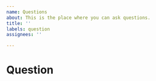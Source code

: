 ```yaml
---
name: Questions
about: This is the place where you can ask questions.
title: ''
labels: question
assignees: ''

---
```


# Question

